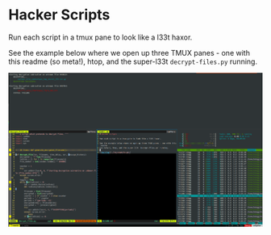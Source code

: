# Hacker Scripts

Run each script in a tmux pane to look like a l33t haxor.

See the example below where we open up three TMUX panes - one with this readme
(so meta!), htop, and the super-l33t `decrypt-files.py` running.

![Hacking](./img/example.png)
